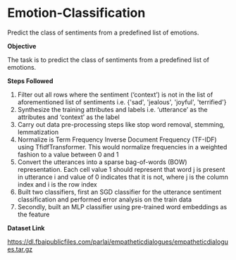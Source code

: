 # Emotion-Classification
Predict the class of sentiments from a predefined list of emotions.

**Objective**

The task is to predict the class of sentiments from a predefined list of emotions.

**Steps Followed**

1. Filter out all rows where the sentiment (‘context’) is not in the list of aforementioned list of sentiments i.e. {'sad', 'jealous', 'joyful', 'terrified'}
2. Synthesize the training attributes and labels i.e. ‘utterance’ as the attributes and ‘context’ as the label
3. Carry out data pre-processing steps like stop word removal, stemming, lemmatization
4. Normalize is Term Frequency Inverse Document Frequency (TF-IDF) using TfidfTransformer. This would normalize frequencies in a weighted fashion to a value between 0 and 1
4. Convert the utterances into a sparse bag-of-words (BOW) representation. Each cell value 1 should represent that word j is present in utterance i and value of 0 indicates that it is not, where j is the column index and i is the row index
5. Built two classifiers, first an SGD classifier for the utterance sentiment classification and performed error analysis on the train data
6. Secondly, built an MLP classifier using pre-trained word embeddings as the feature

**Dataset Link**

https://dl.fbaipublicfiles.com/parlai/empatheticdialogues/empatheticdialogues.tar.gz
